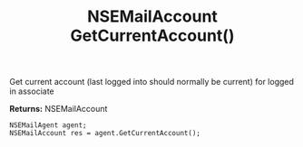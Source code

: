 ﻿---
uid: crmscript_ref_NSEMailAgent_GetCurrentAccount
title: NSEMailAccount GetCurrentAccount()
intellisense: NSEMailAgent.GetCurrentAccount
keywords: NSEMailAgent, GetCurrentAccount
so.topic: reference
---

Get current account (last logged into should normally be current) for logged in associate


**Returns:** NSEMailAccount

```crmscript
NSEMailAgent agent;
NSEMailAccount res = agent.GetCurrentAccount();
```

